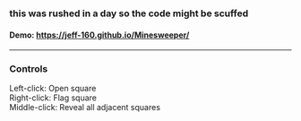 ### this was rushed in a day so the code might be scuffed
#### Demo: https://jeff-160.github.io/Minesweeper/

---

### Controls
Left-click: Open square   
Right-click: Flag square  
Middle-click: Reveal all adjacent squares
